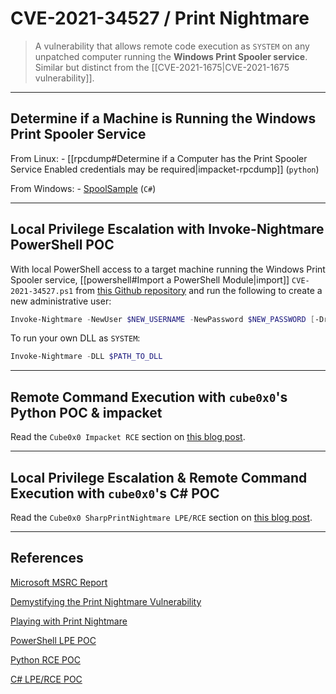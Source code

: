 # CVE-2021-34527 / Print Nightmare

> A vulnerability that allows remote code execution as `SYSTEM` on any unpatched computer running the **Windows Print Spooler service**. Similar but distinct from the [[CVE-2021-1675|CVE-2021-1675 vulnerability]].

---

## Determine if a Machine is Running the Windows Print Spooler Service

From Linux:
	- [[rpcdump#Determine if a Computer has the Print Spooler Service Enabled credentials may be required|impacket-rpcdump]] (`python`)

From Windows:
	- [SpoolSample](https://github.com/leechristensen/SpoolSample) (`C#`)

---

## Local Privilege Escalation with Invoke-Nightmare PowerShell POC

With local PowerShell access to a target machine running the Windows Print Spooler service, [[powershell#Import a PowerShell Module|import]] `CVE-2021-34527.ps1` from [this Github repository](https://github.com/JohnHammond/CVE-2021-34527) and run the following to create a new administrative user:

```powershell
Invoke-Nightmare -NewUser $NEW_USERNAME -NewPassword $NEW_PASSWORD [-DriverName $DRIVER_NAME]
```

To run your own DLL as `SYSTEM`:

```powershell
Invoke-Nightmare -DLL $PATH_TO_DLL
```

---

## Remote Command Execution with `cube0x0`'s Python POC & impacket

Read the `Cube0x0 Impacket RCE` section on [this blog post](https://0xdf.gitlab.io/2021/07/08/playing-with-printnightmare.html).

---

## Local Privilege Escalation & Remote Command Execution with `cube0x0`'s C# POC

Read the `Cube0x0 SharpPrintNightmare LPE/RCE` section on [this blog post](https://0xdf.gitlab.io/2021/07/08/playing-with-printnightmare.html).

---

## References

[Microsoft MSRC Report](https://msrc.microsoft.com/update-guide/vulnerability/CVE-2021-34527)

[Demystifying the Print Nightmare Vulnerability](https://www.sygnia.co/demystifying-the-printnightmare-vulnerability)

[Playing with Print Nightmare](https://0xdf.gitlab.io/2021/07/08/playing-with-printnightmare.html)

[PowerShell LPE POC](https://github.com/JohnHammond/CVE-2021-34527)

[Python RCE POC](https://github.com/cube0x0/CVE-2021-1675)

[C# LPE/RCE POC](https://github.com/cube0x0/CVE-2021-36934)
